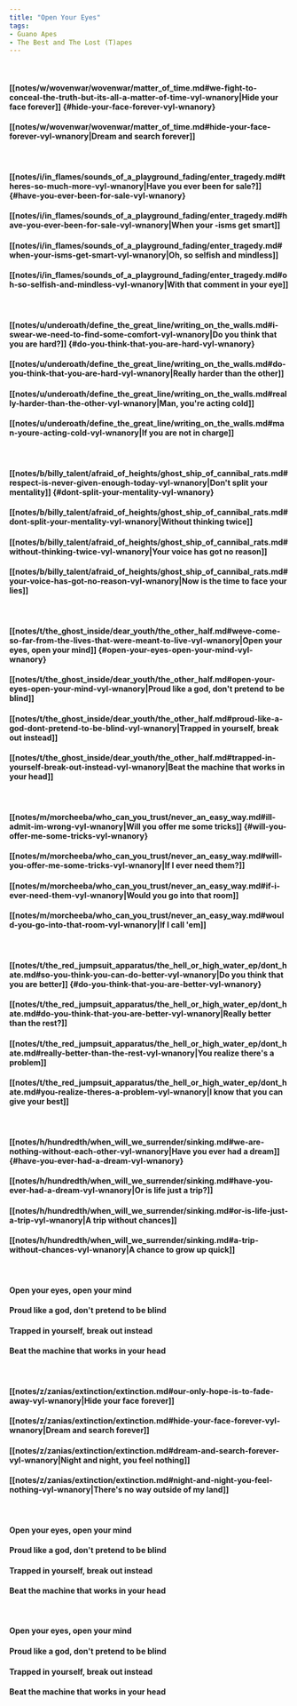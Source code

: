 ```yaml
---
title: "Open Your Eyes"
tags:
- Guano Apes
- The Best and The Lost (T)apes
---
```

&nbsp;
#### [[notes/w/wovenwar/wovenwar/matter_of_time.md#we-fight-to-conceal-the-truth-but-its-all-a-matter-of-time-vyl-wnanory|Hide your face forever]] {#hide-your-face-forever-vyl-wnanory}
#### [[notes/w/wovenwar/wovenwar/matter_of_time.md#hide-your-face-forever-vyl-wnanory|Dream and search forever]]
&nbsp;
#### [[notes/i/in_flames/sounds_of_a_playground_fading/enter_tragedy.md#theres-so-much-more-vyl-wnanory|Have you ever been for sale?]] {#have-you-ever-been-for-sale-vyl-wnanory}
#### [[notes/i/in_flames/sounds_of_a_playground_fading/enter_tragedy.md#have-you-ever-been-for-sale-vyl-wnanory|When your -isms get smart]]
#### [[notes/i/in_flames/sounds_of_a_playground_fading/enter_tragedy.md#when-your-isms-get-smart-vyl-wnanory|Oh, so selfish and mindless]]
#### [[notes/i/in_flames/sounds_of_a_playground_fading/enter_tragedy.md#oh-so-selfish-and-mindless-vyl-wnanory|With that comment in your eye]]
&nbsp;
#### [[notes/u/underoath/define_the_great_line/writing_on_the_walls.md#i-swear-we-need-to-find-some-comfort-vyl-wnanory|Do you think that you are hard?]] {#do-you-think-that-you-are-hard-vyl-wnanory}
#### [[notes/u/underoath/define_the_great_line/writing_on_the_walls.md#do-you-think-that-you-are-hard-vyl-wnanory|Really harder than the other]]
#### [[notes/u/underoath/define_the_great_line/writing_on_the_walls.md#really-harder-than-the-other-vyl-wnanory|Man, you're acting cold]]
#### [[notes/u/underoath/define_the_great_line/writing_on_the_walls.md#man-youre-acting-cold-vyl-wnanory|If you are not in charge]]
&nbsp;
#### [[notes/b/billy_talent/afraid_of_heights/ghost_ship_of_cannibal_rats.md#respect-is-never-given-enough-today-vyl-wnanory|Don't split your mentality]] {#dont-split-your-mentality-vyl-wnanory}
#### [[notes/b/billy_talent/afraid_of_heights/ghost_ship_of_cannibal_rats.md#dont-split-your-mentality-vyl-wnanory|Without thinking twice]]
#### [[notes/b/billy_talent/afraid_of_heights/ghost_ship_of_cannibal_rats.md#without-thinking-twice-vyl-wnanory|Your voice has got no reason]]
#### [[notes/b/billy_talent/afraid_of_heights/ghost_ship_of_cannibal_rats.md#your-voice-has-got-no-reason-vyl-wnanory|Now is the time to face your lies]]
&nbsp;
#### [[notes/t/the_ghost_inside/dear_youth/the_other_half.md#weve-come-so-far-from-the-lives-that-were-meant-to-live-vyl-wnanory|Open your eyes, open your mind]] {#open-your-eyes-open-your-mind-vyl-wnanory}
#### [[notes/t/the_ghost_inside/dear_youth/the_other_half.md#open-your-eyes-open-your-mind-vyl-wnanory|Proud like a god, don't pretend to be blind]]
#### [[notes/t/the_ghost_inside/dear_youth/the_other_half.md#proud-like-a-god-dont-pretend-to-be-blind-vyl-wnanory|Trapped in yourself, break out instead]]
#### [[notes/t/the_ghost_inside/dear_youth/the_other_half.md#trapped-in-yourself-break-out-instead-vyl-wnanory|Beat the machine that works in your head]]
&nbsp;
#### [[notes/m/morcheeba/who_can_you_trust/never_an_easy_way.md#ill-admit-im-wrong-vyl-wnanory|Will you offer me some tricks]] {#will-you-offer-me-some-tricks-vyl-wnanory}
#### [[notes/m/morcheeba/who_can_you_trust/never_an_easy_way.md#will-you-offer-me-some-tricks-vyl-wnanory|If I ever need them?]]
#### [[notes/m/morcheeba/who_can_you_trust/never_an_easy_way.md#if-i-ever-need-them-vyl-wnanory|Would you go into that room]]
#### [[notes/m/morcheeba/who_can_you_trust/never_an_easy_way.md#would-you-go-into-that-room-vyl-wnanory|If I call 'em]]
&nbsp;
#### [[notes/t/the_red_jumpsuit_apparatus/the_hell_or_high_water_ep/dont_hate.md#so-you-think-you-can-do-better-vyl-wnanory|Do you think that you are better]] {#do-you-think-that-you-are-better-vyl-wnanory}
#### [[notes/t/the_red_jumpsuit_apparatus/the_hell_or_high_water_ep/dont_hate.md#do-you-think-that-you-are-better-vyl-wnanory|Really better than the rest?]]
#### [[notes/t/the_red_jumpsuit_apparatus/the_hell_or_high_water_ep/dont_hate.md#really-better-than-the-rest-vyl-wnanory|You realize there's a problem]]
#### [[notes/t/the_red_jumpsuit_apparatus/the_hell_or_high_water_ep/dont_hate.md#you-realize-theres-a-problem-vyl-wnanory|I know that you can give your best]]
&nbsp;
#### [[notes/h/hundredth/when_will_we_surrender/sinking.md#we-are-nothing-without-each-other-vyl-wnanory|Have you ever had a dream]] {#have-you-ever-had-a-dream-vyl-wnanory}
#### [[notes/h/hundredth/when_will_we_surrender/sinking.md#have-you-ever-had-a-dream-vyl-wnanory|Or is life just a trip?]]
#### [[notes/h/hundredth/when_will_we_surrender/sinking.md#or-is-life-just-a-trip-vyl-wnanory|A trip without chances]]
#### [[notes/h/hundredth/when_will_we_surrender/sinking.md#a-trip-without-chances-vyl-wnanory|A chance to grow up quick]]
&nbsp;
#### Open your eyes, open your mind
#### Proud like a god, don't pretend to be blind
#### Trapped in yourself, break out instead
#### Beat the machine that works in your head
&nbsp;
#### [[notes/z/zanias/extinction/extinction.md#our-only-hope-is-to-fade-away-vyl-wnanory|Hide your face forever]]
#### [[notes/z/zanias/extinction/extinction.md#hide-your-face-forever-vyl-wnanory|Dream and search forever]]
#### [[notes/z/zanias/extinction/extinction.md#dream-and-search-forever-vyl-wnanory|Night and night, you feel nothing]]
#### [[notes/z/zanias/extinction/extinction.md#night-and-night-you-feel-nothing-vyl-wnanory|There's no way outside of my land]]
&nbsp;
#### Open your eyes, open your mind
#### Proud like a god, don't pretend to be blind
#### Trapped in yourself, break out instead
#### Beat the machine that works in your head
&nbsp;
#### Open your eyes, open your mind
#### Proud like a god, don't pretend to be blind
#### Trapped in yourself, break out instead
#### Beat the machine that works in your head
